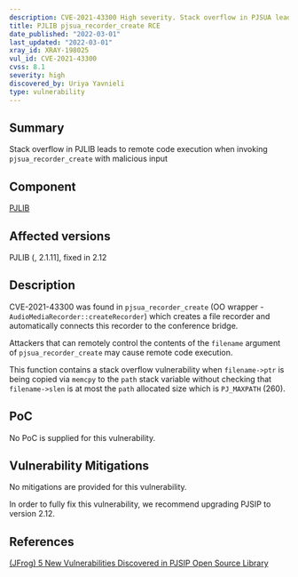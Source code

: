 ```yaml
---
description: CVE-2021-43300 High severity. Stack overflow in PJSUA leads to remote code execution
title: PJLIB pjsua_recorder_create RCE
date_published: "2022-03-01"
last_updated: "2022-03-01"
xray_id: XRAY-198025
vul_id: CVE-2021-43300
cvss: 8.1
severity: high
discovered_by: Uriya Yavnieli
type: vulnerability
---
```

## Summary
Stack overflow in PJLIB leads to remote code execution when invoking `pjsua_recorder_create` with malicious input

## Component

[PJLIB](https://www.pjsip.org/pjlib/docs/html/)

## Affected versions

PJLIB (, 2.1.11], fixed in 2.12

## Description

CVE-2021-43300 was found in `pjsua_recorder_create` (OO wrapper - `AudioMediaRecorder::createRecorder`) which creates a file recorder and automatically connects this recorder to the conference bridge. 

Attackers that can remotely control the contents of the `filename` argument of `pjsua_recorder_create` may cause remote code execution.

This function contains a stack overflow vulnerability when `filename->ptr` is being copied via `memcpy` to the `path` stack variable without checking that `filename->slen` is at most the `path` allocated size which is `PJ_MAXPATH` (260).

## PoC

No PoC is supplied for this vulnerability.

## Vulnerability Mitigations

No mitigations are provided for this vulnerability.

In order to fully fix this vulnerability, we recommend upgrading PJSIP to version 2.12.

## References

[(JFrog) 5 New Vulnerabilities Discovered in PJSIP Open Source Library](https://jfrog.com/blog/jfrog-discloses-5-memory-corruption-vulnerabilities-in-pjsip-a-popular-multimedia-library/)